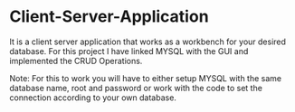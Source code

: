 # Client-Server-Application
It is a client server application that works as a workbench for your desired database. For this project I have linked MYSQL with the GUI and implemented the CRUD Operations.

Note: For this to work you will have to either setup MYSQL with the same database name, root and password or work with the code to set the connection according to your own database.
